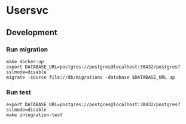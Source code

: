 # Usersvc

## Development

### Run migration

```
make docker-up
export DATABASE_URL=postgres://postgres@localhost:30432/postgres?sslmode=disable
migrate -source file://db/migrations -database $DATABASE_URL up
```

### Run test

```
export DATABASE_URL=postgres://postgres@localhost:30432/postgres?sslmode=disable
make integration-test
```
